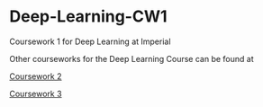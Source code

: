 # Deep-Learning-CW1
Coursework 1 for Deep Learning at Imperial

Other courseworks for the Deep Learning Course can be found at

[Coursework 2](https://github.com/YiChuLin/Deep-Learning-CW2)

[Coursework 3](https://github.com/YiChuLin/Deep-Learning-CW3)

